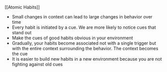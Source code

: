 [[Atomic Habits]]

- Small changes  in context can lead to large changes in behavior over time 
- Every habit is initiated by a cue. We are more likely to notice cues that stand out
- Make the cues of good habits obvious in your environment 
- Gradually, your habits become associated not with a single trigger but with the entire context surrounding the behavior. The context becomes the cue
- It is easier to build new habits in a new environment because you are not fighting against old cues